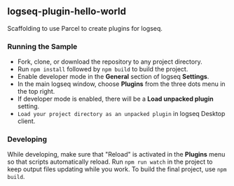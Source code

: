 ## logseq-plugin-hello-world

Scaffolding to use Parcel to create plugins for logseq.

### Running the Sample

- Fork, clone, or download the repository to any project directory.
- Run `npm install` followed by `npm build` to build the project.
- Enable developer mode in the **General** section of logseq **Settings**.
- In the main logseq window, choose **Plugins** from the three dots menu in the top right.
- If developer mode is enabled, there will be a **Load unpacked plugin** setting.
- `Load your project directory as an unpacked plugin` in logseq Desktop client.

### Developing

While developing, make sure that "Reload" is activated in the **Plugins** menu so that scripts automatically reload. Run `npm run watch` in the project to keep output files updating while you work. To build the final project, use `npm build`.

